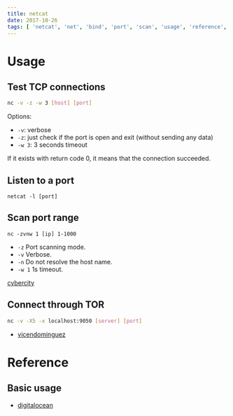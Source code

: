 ```yaml
---
title: netcat
date: 2017-10-26
tags: [ 'netcat', 'net', 'bind', 'port', 'scan', 'usage', 'reference', 'options' ]
---
```


# Usage

## Test TCP connections

```bash
nc -v -z -w 3 [host] [port]
```

Options:
  * `-v`: verbose
  * `-z`: just check if the port is open and exit (without sending any data)
  * `-w 3`: 3 seconds timeout

If it exists with return code 0, it means that the connection succeeded.

## Listen to a port

`netcat -l [port]`

## Scan port range

`nc -zvnw 1 [ip] 1-1000`

* `-z` Port scanning mode.
* `-v` Verbose.
* `-n` Do not resolve the host name.
* `-w 1` 1s timeout.

[cybercity](https://www.cyberciti.biz/faq/linux-port-scanning/)

## Connect through TOR

```bash
nc -v -X5 -x localhost:9050 [server] [port]
```

* [vicendominguez](http://vicendominguez.blogspot.com/2014/08/using-nc-and-ncat-with-tor-without.html)

# Reference

## Basic usage

* [digitalocean](https://www.digitalocean.com/community/tutorials/how-to-use-netcat-to-establish-and-test-tcp-and-udp-connections-on-a-vps)
